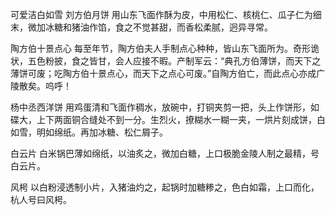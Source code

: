 可爱洁白如雪 刘方伯月饼
用山东飞面作酥为皮，中用松仁、核桃仁、瓜子仁为细末，微加冰糖和猪油作馅，食之不觉甚甜，而香松柔腻，迥异寻常。

陶方伯十景点心
每至年节，陶方伯夫人手制点心种种，皆山东飞面所为。奇形诡状，五色粉披，食之皆甘，会人应接不暇。产制军云：“典孔方伯薄饼，而天下之薄饼可废；吃陶方伯十景点心，而天下之点心可废。”自陶方伯亡，而此点心亦成广陵散矣。呜呼！

杨中丞西洋饼
用鸡蛋清和飞面作稠水，放碗中，打铜夹剪一把，头上作饼形，如碟大，上下两面铜合缝处不到一分。生烈火，撩糊水一糊一夹，一烘片刻成饼，白如雪，明如绵纸。再加冰糖、松仁屑子。

白云片
白米锅巴薄如绵纸，以油炙之，微加白糖，上口极脆金陵人制之最精，号白云片。

风枵
以白粉浸透制小片，入猪油灼之，起锅时加糖糁之，色白如霜，上口而化，杭人号曰风枵。